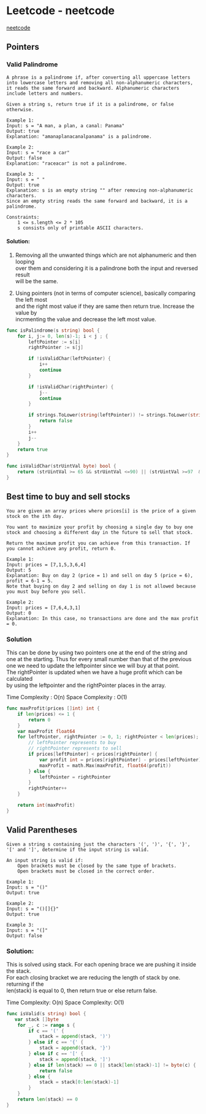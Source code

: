 # Leetcode - neetcode

[neetcode](https://neetcode.io/)

## Pointers

### Valid Palindrome

```
A phrase is a palindrome if, after converting all uppercase letters into lowercase letters and removing all non-alphanumeric characters, it reads the same forward and backward. Alphanumeric characters include letters and numbers.

Given a string s, return true if it is a palindrome, or false otherwise.

Example 1:
Input: s = "A man, a plan, a canal: Panama"
Output: true
Explanation: "amanaplanacanalpanama" is a palindrome.

Example 2:
Input: s = "race a car"
Output: false
Explanation: "raceacar" is not a palindrome.

Example 3:
Input: s = " "
Output: true
Explanation: s is an empty string "" after removing non-alphanumeric characters.
Since an empty string reads the same forward and backward, it is a palindrome.

Constraints:
    1 <= s.length <= 2 * 105
    s consists only of printable ASCII characters.
```

#### Solution:

1. Removing all the unwanted things which are not alphanumeric and then looping  
   over them and considering it is a palindrone both the input and reversed result  
   will be the same.

2. Using pointers (not in terms of computer science), basically comparing the left most  
   and the right most value if they are same then return true. Increase the value by  
   incrmenting the value and decrease the left most value.

```go
func isPalindrome(s string) bool {
    for i, j:= 0, len(s)-1; i < j ; {
        leftPointer := s[i]
        rightPointer := s[j]

        if !isValidChar(leftPointer) {
            i++
            continue
        }

        if !isValidChar(rightPointer) {
            j--
            continue
        }

        if strings.ToLower(string(leftPointer)) != strings.ToLower(string(rightPointer)) {
            return false
        }
        i++
        j--
    }
    return true
}

func isValidChar(strUintVal byte) bool {
    return (strUintVal >= 65 && strUintVal <=90) || (strUintVal >=97  && strUintVal <= 122) || (strUintVal >= 48 && strUintVal <= 57)
}
```

## Best time to buy and sell stocks

```
You are given an array prices where prices[i] is the price of a given stock on the ith day.

You want to maximize your profit by choosing a single day to buy one stock and choosing a different day in the future to sell that stock.

Return the maximum profit you can achieve from this transaction. If you cannot achieve any profit, return 0.

Example 1:
Input: prices = [7,1,5,3,6,4]
Output: 5
Explanation: Buy on day 2 (price = 1) and sell on day 5 (price = 6), profit = 6-1 = 5.
Note that buying on day 2 and selling on day 1 is not allowed because you must buy before you sell.

Example 2:
Input: prices = [7,6,4,3,1]
Output: 0
Explanation: In this case, no transactions are done and the max profit = 0.
```

### Solution

This can be done by using two pointers one at the end of the string and  
one at the starting. Thus for every small number than that of the previous  
one we need to update the leftpointer since we will buy at that point.   
The rightPointer is updated when we have a huge profit which can be calculated   
by using the leftpointer and the rightPointer places in the array. 

Time Complexity : O(n)
Space Complexity : O(1)

```go
func maxProfit(prices []int) int {
    if len(prices) <= 1 {
        return 0
    }
    var maxProfit float64
    for leftPointer, rightPointer := 0, 1; rightPointer < len(prices); {
        // leftPointer represents to buy
        // rightPointer represents to sell
        if prices[leftPointer] < prices[rightPointer] {
            var profit int = prices[rightPointer] - prices[leftPointer]
            maxProfit = math.Max(maxProfit, float64(profit))
        } else {
            leftPointer = rightPointer
        }
        rightPointer++
    }

    return int(maxProfit)
}
```

## Valid Parentheses

```
Given a string s containing just the characters '(', ')', '{', '}', '[' and ']', determine if the input string is valid.

An input string is valid if:
    Open brackets must be closed by the same type of brackets.
    Open brackets must be closed in the correct order.

Example 1:
Input: s = "()"
Output: true

Example 2:
Input: s = "()[]{}"
Output: true

Example 3:
Input: s = "(]"
Output: false
```

### Solution:

This is solved using stack. For each opening brace we are pushing it inside the stack.  
For each closing bracket we are reducing the length of stack by one. returning if the   
len(stack) is equal to 0, then return true or else return false.

Time Complexity: O(n)
Space Complexity: O(1)

```go
func isValid(s string) bool {
   var stack []byte
    for _, c := range s {
        if c == '(' {
            stack = append(stack, ')')
        } else if c == '{' {
            stack = append(stack, '}')
        } else if c == '[' {
            stack = append(stack, ']')
        } else if len(stack) == 0 || stack[len(stack)-1] != byte(c) {
            return false
        } else {
            stack = stack[0:len(stack)-1]
        }
    }
    return len(stack) == 0
}
```


